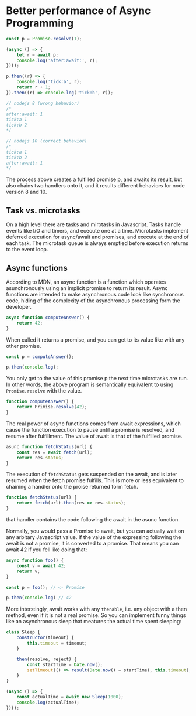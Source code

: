 # Better performance of Async Programming

``` js
const p = Promise.resolve(1);

(async () => {
	let r = await p;
	console.log('after:await:', r);
})();

p.then((r) => {
	console.log('tick:a', r);
	return r + 1;
}).then((r) => console.log('tick:b', r));

// nodejs 8 (wrong behavior)
/*
after:await: 1
tick:a 1
tick:b 2
*/

// nodejs 10 (correct behavior)
/*
tick:a 1
tick:b 2
after:await: 1
*/
```

The process above creates a fulfilled promise p, and awaits its result, but also chains two handlers onto it, and it results different behaviors for node version 8 and 10.

## Task vs. microtasks

On a high level there are tasks and mirotasks in Javascript. Tasks handle events like I/O and timers, and ececute one at a time.
Microtasks implement deferred execution for async/await and promises, and execute at the end of each task.
The microtask queue is always emptied before execution returns to the event loop.

## Async functions

According to MDN, an async function is a function which operates asunchronously using an implicit promise to return its result.
Async functions are intended to make asynchronous code look like synchronous code, hiding of the complexity of the asynchronous processing form the developer.

``` js
async function computeAnswer() {
	return 42;
}
```

When called it returns a promise, and you can get to its value like with any other promise.

``` js
const p = computeAnswer();

p.then(console.log);
```

You only get to the value of this promise p the next time microtasks are run. In other words, the above program is semantically equivalent to using `Promise.resolve` with the value.

``` js
function computeAnswer() {
	return Primise.resolve(42);
}
```

The real power of async functions comes from await expressions, which cause the function execution to pause until a promise is resolved, and resume after fulfillment. The value of await is that of the fulfilled promise.

``` js
asunc function fetchStatus(url) {
	const res = await fetch(url);
	return res.status;
}
```

The execution of `fetchStatus` gets suspended on the await, and is later resumed when the fetch promise fulfills. This is more or less equivalent to chaining a handler onto the proise returned form fetch.

``` js
function fetchStatus(url) {
	return fetch(url).then(res => res.status);
}
```

that handler contains the code following the await in the asunc function.

Normally, you would pass a Promise to await, but you can actually wait on any arbitary Javascript value. If the value of the expressing following the await is not a promise, it is converted to a promise. That means you can await 42 if you fell like doing that:

``` js
async function foo() {
	const v = await 42;
	return v;
}

const p = foo(); // <- Promise

p.then(console.log) // 42
```

More interstingly, await works with any `thenable`, i.e. any object with a then method, even if it is not a real promise. So you can implement funny things like an asynchronous sleep that meatures the actual time spent sleeping:

``` js
class Sleep {
	constructor(timeout) {
		this.timeout = timeout;
	}

	then(resolve, reject) {
		const startTime = Date.now();
		setTimeout(() => result(Date.now() = startTime), this.timeout);
	}
}

(async () => {
	const actualTime = await new Sleep(1000);
	console.log(actualTime);
})();
```
